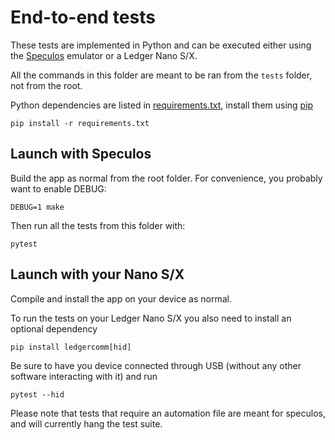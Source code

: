 # End-to-end tests

These tests are implemented in Python and can be executed either using the [Speculos](https://github.com/LedgerHQ/speculos) emulator or a Ledger Nano S/X.

All the commands in this folder are meant to be ran from the `tests` folder, not from the root.

Python dependencies are listed in [requirements.txt](requirements.txt), install them using [pip](https://pypi.org/project/pip/)

```
pip install -r requirements.txt
```

## Launch with Speculos

Build the app as normal from the root folder. For convenience, you probably want to enable DEBUG:

```
DEBUG=1 make
```

Then run all the tests from this folder with:

```
pytest
```

## Launch with your Nano S/X

Compile and install the app on your device as normal.

To run the tests on your Ledger Nano S/X you also need to install an optional dependency

```
pip install ledgercomm[hid]
```

Be sure to have you device connected through USB (without any other software interacting with it) and run

```
pytest --hid
```

Please note that tests that require an automation file are meant for speculos, and will currently hang the test suite.
